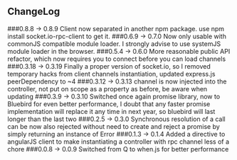## ChangeLog
###0.8.8 -> 0.8.9
Client now separated in another npm package. use npm install socket.io-rpc-client to get it.
###0.6.9 -> 0.7.0
Now only usable with commonJS compatible module loader. I strongly advise to use systemJS module loader in the browser.
###0.5.4 -> 0.6.0
More reasonable public API refactor, which now requires you to connect before you can load channels
###0.3.18 -> 0.3.19
Finally a proper version of socket.io, so I removed temporary hacks from client channels instantiation, updated express.js peerDependency to ~4
###0.3.12 -> 0.3.13
channel is now injected into the controller, not put on scope as a property as before, be aware when updating
###0.3.9 -> 0.3.10
Switched once again promise library, now to Bluebird for even better performance, I doubt that any faster promise implementation will replace it any time in next year, so bluebird will last longer than the last two
###0.2.5 -> 0.3.0
Synchronous resolution of a call can be now also rejected without need to create and reject a promise by simply returning an instance of Error
###0.1.3 -> 0.1.4
Added a directive to angularJS client to make instantiating a controller with rpc channel less of a chore
###0.0.8 -> 0.0.9
Switched from Q to when.js for better performance
